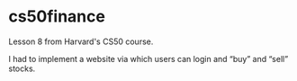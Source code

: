 # cs50finance

Lesson 8 from Harvard's CS50 course.

I had to implement a website via which users can login and “buy” and “sell” stocks.
